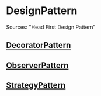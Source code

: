# DesignPattern
Sources: "Head First Design Pattern"

## [DecoratorPattern](https://github.com/aiRoyi/DesignPattern/blob/master/DecoratorPattern/DecoratorPattern.md)

## [ObserverPattern](https://github.com/aiRoyi/DesignPattern/blob/master/ObserverPattern/ObserverPattern.md)

## [StrategyPattern](https://github.com/aiRoyi/DesignPattern/blob/master/StrategyPattern/StrategyPattern.md)
